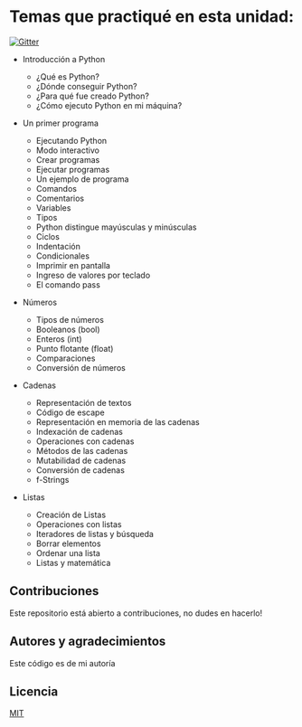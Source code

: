 # Temas que practiqué en esta unidad:

[![Gitter](https://img.shields.io/badge/Python-FFD43B?style=for-the-badge&logo=python&logoColor=darkgreen)](https://www.python.org/)

- Introducción a Python
    - ¿Qué es Python?
    - ¿Dónde conseguir Python?
    - ¿Para qué fue creado Python?
    - ¿Cómo ejecuto Python en mi máquina?

- Un primer programa
    - Ejecutando Python
    - Modo interactivo
    - Crear programas
    - Ejecutar programas
    - Un ejemplo de programa
    - Comandos
    - Comentarios
    - Variables
    - Tipos
    - Python distingue mayúsculas y minúsculas
    - Ciclos
    - Indentación
    - Condicionales
    - Imprimir en pantalla
    - Ingreso de valores por teclado
    - El comando pass

- Números
    - Tipos de números
    - Booleanos (bool)
    - Enteros (int)
    - Punto flotante (float)
    - Comparaciones
    - Conversión de números

- Cadenas
    - Representación de textos
    - Código de escape
    - Representación en memoria de las cadenas
    - Indexación de cadenas
    - Operaciones con cadenas
    - Métodos de las cadenas
    - Mutabilidad de cadenas
    - Conversión de cadenas
    - f-Strings

- Listas
    - Creación de Listas
    - Operaciones con listas
    - Iteradores de listas y búsqueda
    - Borrar elementos
    - Ordenar una lista
    - Listas y matemática

## Contribuciones

Este repositorio está abierto a contribuciones, no dudes en hacerlo!

## Autores y agradecimientos

Este código es de mi autoría

## Licencia

[MIT](https://choosealicense.com/licenses/mit/)